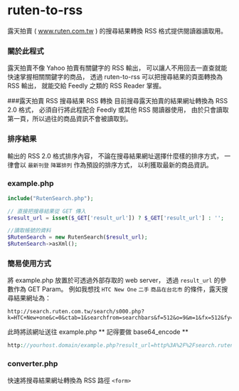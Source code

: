 ruten-to-rss
============

露天拍賣 ( www.ruten.com.tw ) 的搜尋結果轉換 RSS 格式提供閱讀器讀取用。

### 關於此程式
露天拍賣不像 Yahoo 拍賣有關鍵字的 RSS 輸出，
可以讓人不用回去一直查就能快速掌握相關關鍵字的商品，
透過 ruten-to-rss 可以把搜尋結果的頁面轉換為 RSS 輸出，
就能交給 Feedly 之類的 RSS Reader 掌握。

###露天拍賣 RSS 搜尋結果 RSS 轉換
目前搜尋露天拍賣的結果網址轉換為 RSS 2.0 格式，
必須自行將此程配合 Feedly 或其他 RSS 閱讀器使用，
由於只會讀取第一頁，所以過往的商品資訊不會被讀取到。

### 排序結果
輸出的 RSS 2.0 格式排序內容，
不論在搜尋結果網址選擇什麼樣的排序方式，
一律會以 `最新刊登` `降冪排列` 作為預設的排序方式，
以利獲取最新的商品資訊。

### example.php
```php
include("RutenSearch.php");

// 直接把搜尋結果從 GET 傳入
$result_url = isset($_GET['result_url']) ? $_GET['result_url'] : '';

//讀取帳號的資料
$RutenSearch = new RutenSearch($result_url);
$RutenSearch->asXml();
```

### 簡易使用方式
將 example.php 放置於可透過外部存取的 web server，
透過 `result_url` 的參數作為 GET Param。
例如我想找 `HTC New One` `二手` `商品在台北市` 的條件，露天搜尋結果網址為：
```
http://search.ruten.com.tw/search/s000.php?k=HTC+New+one&c=0&ctab=1&searchfrom=searchbars&f=512&o=9&m=1&fx=512&fy=1&h=0&p1=&p2=
```
此時將該網址送往 example.php
** 記得要做 base64_encode **
```php
http://yourhost.domain/example.php?result_url=http%3A%2F%2Fsearch.ruten.com.tw%2Fsearch%2Fs000.php%3Fk%3DHTC%2BNew%2Bone%26c%3D0%26ctab%3D1%26searchfrom%3Dsearchbars%26f%3D512%26o%3D9%26m%3D1%26fx%3D512%26fy%3D1%26h%3D0%26p1%3D%26p2%3D
```

### converter.php
快速將搜尋結果網址轉換為 RSS 路徑 `<form>`